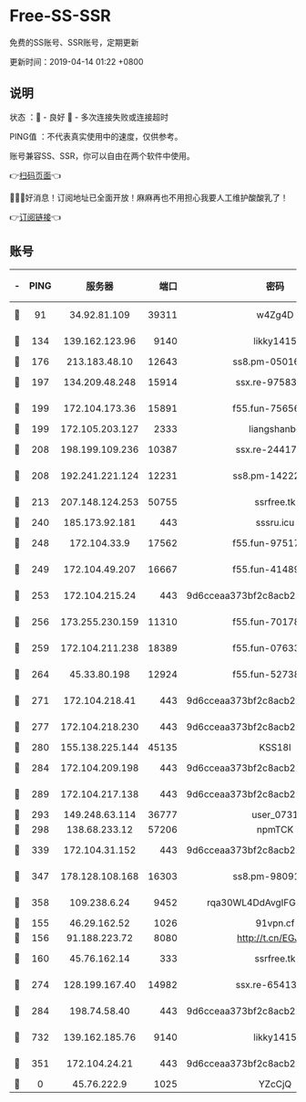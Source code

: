# Free-SS-SSR

免费的SS账号、SSR账号，定期更新

更新时间：2019-04-14 01:22 +0800

## 说明

状态     ：🙂 - 良好 🙁 - 多次连接失败或连接超时

PING值   ：不代表真实使用中的速度，仅供参考。

账号兼容SS、SSR，你可以自由在两个软件中使用。

👉[扫码页面](https://liesauer.github.io/Free-SS-SSR/)👈

🎉🎉🎉好消息！订阅地址已全面开放！麻麻再也不用担心我要人工维护酸酸乳了！

👉[订阅链接](https://www.liesauer.net/yogurt/subscribe?ACCESS_TOKEN=DAYxR3mMaZAsaqUb)👈

## 账号

|-|PING|服务器|端口|密码|加密方式|区域|
|:----:|:----:|:-----:|-----:|:----:|:----:|:----:|
|🙂|91|34.92.81.109|39311|w4Zg4D|chacha20-ietf|US|
|🙂|134|139.162.123.96|9140|likky1415|aes-256-cfb|JP|
|🙂|176|213.183.48.10|12643|ss8.pm-05016472|rc4-md5|RU|
|🙂|197|134.209.48.248|15914|ssx.re-97583974|aes-256-cfb|US|
|🙂|199|172.104.173.36|15891|f55.fun-75656736|aes-256-cfb|SG|
|🙂|199|172.105.203.127|2333|liangshanbo|chacha20|JP|
|🙂|208|198.199.109.236|10387|ssx.re-24417709|aes-256-cfb|US|
|🙂|208|192.241.221.124|12231|ss8.pm-14222787|aes-256-cfb|US|
|🙂|213|207.148.124.253|50755|ssrfree.tk|aes-256-cfb|SG|
|🙂|240|185.173.92.181|443|sssru.icu|rc4-md5|RU|
|🙂|248|172.104.33.9|17562|f55.fun-97517763|aes-256-cfb|SG|
|🙂|249|172.104.49.207|16667|f55.fun-41489806|aes-256-cfb|SG|
|🙂|253|172.104.215.24|443|9d6cceaa373bf2c8acb22e60b6a58be6|aes-256-cfb|US|
|🙂|256|173.255.230.159|11310|f55.fun-70178844|aes-256-cfb|US|
|🙂|259|172.104.211.238|18389|f55.fun-07633664|aes-256-cfb|US|
|🙂|264|45.33.80.198|12924|f55.fun-52738007|aes-256-cfb|US|
|🙂|271|172.104.218.41|443|9d6cceaa373bf2c8acb22e60b6a58be6|aes-256-cfb|US|
|🙂|277|172.104.218.230|443|9d6cceaa373bf2c8acb22e60b6a58be6|aes-256-cfb|US|
|🙂|280|155.138.225.144|45135|KSS18l|rc4-md5|US|
|🙂|284|172.104.209.198|443|9d6cceaa373bf2c8acb22e60b6a58be6|aes-256-cfb|US|
|🙂|289|172.104.217.138|443|9d6cceaa373bf2c8acb22e60b6a58be6|aes-256-cfb|US|
|🙂|293|149.248.63.114|36777|user_0731|chacha20|CA|
|🙂|298|138.68.233.12|57206|npmTCK|rc4-md5|US|
|🙂|339|172.104.31.152|443|9d6cceaa373bf2c8acb22e60b6a58be6|aes-256-cfb|US|
|🙂|347|178.128.108.168|16303|ss8.pm-98091873|aes-256-cfb|SG|
|🙂|358|109.238.6.24|9452|rqa30WL4DdAvgIFG6Fs3znzTa|aes-256-cfb|FR|
|🙂|155|46.29.162.52|1026|91vpn.cf|rc4-md5|RU|
|🙂|156|91.188.223.72|8080|http://t.cn/EGJIyrl|rc4-md5|RU|
|🙂|160|45.76.162.14|333|ssrfree.tk|aes-256-cfb|SG|
|🙂|274|128.199.167.40|14982|ssx.re-65413948|aes-256-cfb|SG|
|🙂|284|198.74.58.40|443|9d6cceaa373bf2c8acb22e60b6a58be6|aes-256-cfb|US|
|🙂|732|139.162.185.76|9140|likky1415|aes-256-cfb|DE|
|🙁|351|172.104.24.21|443|9d6cceaa373bf2c8acb22e60b6a58be6|aes-256-cfb|US|
|🙁|0|45.76.222.9|1025|YZcCjQ|rc4-md5|JP|
